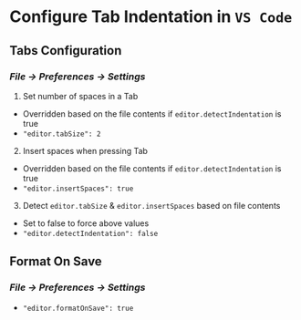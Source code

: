 # Configure Tab Indentation in `VS Code`

## Tabs Configuration
### _File -> Preferences -> Settings_

1. Set number of spaces in a Tab
  - Overridden based on the file contents if `editor.detectIndentation` is true
  - `"editor.tabSize": 2`

2. Insert spaces when pressing Tab
  - Overridden based on the file contents if `editor.detectIndentation` is true
  - `"editor.insertSpaces": true`

3. Detect `editor.tabSize` & `editor.insertSpaces` based on file contents
  - Set to false to force above values
  - `"editor.detectIndentation": false`

## Format On Save
### _File -> Preferences -> Settings_
* `"editor.formatOnSave": true`

